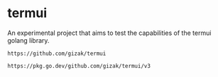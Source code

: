 # termui
An experimental project that aims to test the capabilities of the termui golang library.

`https://github.com/gizak/termui`

`https://pkg.go.dev/github.com/gizak/termui/v3`
